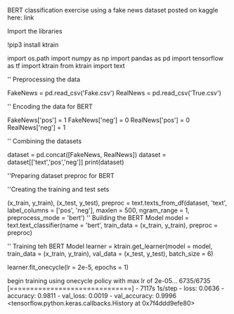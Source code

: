 
BERT classification exercise using a fake news dataset posted on kaggle here: link


Import the libraries

!pip3 install ktrain

import os.path 
import numpy as np
import pandas as pd
import tensorflow as tf
import ktrain
from ktrain import text 

'' Preprocessing the data

FakeNews = pd.read_csv('Fake.csv')
RealNews = pd.read_csv('True.csv')

'' Encoding the data for BERT

FakeNews['pos'] = 1
FakeNews['neg'] = 0
RealNews['pos'] = 0
RealNews['neg'] = 1

'' Combining the datasets

dataset = pd.concat([FakeNews, RealNews])
dataset = dataset[['text','pos','neg']]
print(dataset)

''Preparing dataset preproc for BERT

''Creating the training and test sets

(x_train, y_train), (x_test, y_test), preproc = text.texts_from_df(dataset, 'text',
                                                                     label_columns = ['pos', 'neg'],
                                                                     maxlen = 500,
                                                                     ngram_range = 1,
                                                                     preprocess_mode = 'bert')
'' Building the BERT Model
model = text.text_classifier(name = 'bert',
                             train_data = (x_train, y_train),
                             preproc = preproc)

'' Training teh BERT Model
 learner = ktrain.get_learner(model = model, 
                             train_data = (x_train, y_train),
                             val_data = (x_test, y_test),
                             batch_size = 6)
                             
learner.fit_onecycle(lr = 2e-5,
                     epochs = 1)

begin training using onecycle policy with max lr of 2e-05...
6735/6735 [==============================] - 7117s 1s/step - loss: 0.0636 - accuracy: 0.9811 - val_loss: 0.0019 - val_accuracy: 0.9996
<tensorflow.python.keras.callbacks.History at 0x7f4ddd9efe80>
                     

